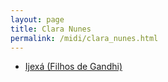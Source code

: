 ```yaml
---
layout: page
title: Clara Nunes
permalink: /midi/clara_nunes.html
---
```


* [Ijexá (Filhos de Gandhi)](http://www.victor3d.com.br/midi/ijexa.mid)